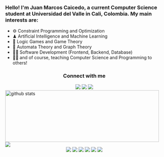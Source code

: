 <h3>Hello! I'm Juan Marcos Caicedo, a current Computer Science student at Universidad del Valle in Cali, Colombia. My main interests are:</h3>

- ⚙ Constraint Programming and Optimization
- ♟ Artificial Intelligence and Machine Learning
- 🎲 Logic Games and Game Theory
- 🧩 Automata Theory and Graph Theory
- 👨‍💻 Software Development (Frontend, Backend, Database)
- 🧑‍🏫 and of course, teaching Computer Science and Programming to others!


<h3 align="center">Connect with me</h3>
<div align="center">
  <a href= "https://www.linkedin.com/in/juan-marcos-caicedo-mej%C3%ADa-ab4827188/"><img src="https://img.icons8.com/dusk/48/000000/linkedin.png"/></a>
  <a href= "https://medium.com/@juanmarcos935"><img src="https://img.icons8.com/dusk/48/000000/medium-new.png"/></a>
  <a href= "https://twitter.com/juanmarcos935"><img src="https://img.icons8.com/dusk/48/000000/twitter.png"/></a>
</div>

<div>
  <img align="left" width="490" height="165" src="https://github-readme-stats.vercel.app/api/?username=juanmarcos935&show_icons=true&title_color=fffffff&icon_color=000000&text_color=000000&count_private=true" alt="github stats"/>
  <a href="https://github.com/anuraghazra/github-readme-stats">
    <img align="center" src="https://github-readme-stats.anuraghazra1.vercel.app/api/top-langs/?username=juanmarcos935&hide=html" />
  </a>
  
</div>

<div align="center">
    <img src="https://views.whatilearened.today/views/github/juanmarcos935/views.svg"/>
    <a href="https://github.com/juanmarcos935?tab=followers"><img src="https://img.shields.io/github/followers/juanmarcos935?color=%234CC61E&label=GitHub%20Followers%20%3A"/></a>
    <a href="https://github.com/juanmarcos935?tab=repositories"><img src="https://badges.frapsoft.com/os/v2/open-source.svg?v=103"/></a>
    <a href="https://github.com/Naereen/badges"><img src="https://img.shields.io/badge/badges-awesome-green.svg"/></a>
    <a href="mailto:juanmarcoscaicedo@gmail.com?subject=[Github] Ask me anything&body=Hello Juan Marcos, I am sending this after seeing your Github Profile"><img src="https://img.shields.io/badge/Ask%20me-anything-1abc9c.svg"/></a>
    <img src="https://img.shields.io/badge/Os-Ubuntu-a80030"/>
</div>



<br/><br/>
